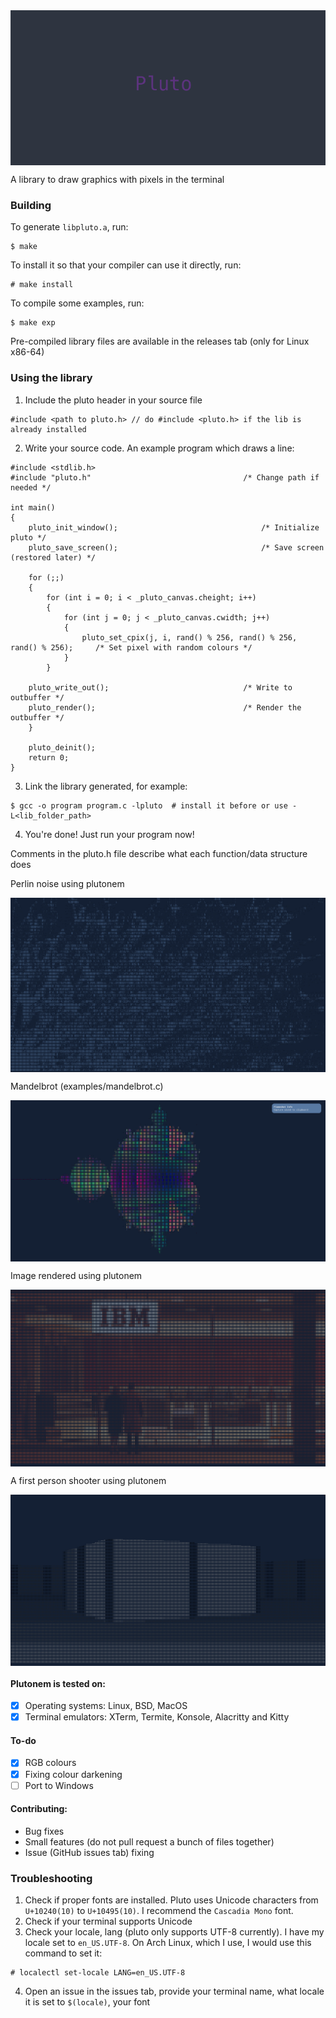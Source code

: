 <img src="screenshots/pluto.png" align="center">

<p> A library to draw graphics with pixels in the terminal </p>

### Building
To generate `libpluto.a`, run:
```
$ make
```
To install it so that your compiler can use it directly, run:
```
# make install
```
To compile some examples, run:
```
$ make exp
```
Pre-compiled library files are available in the releases tab (only for Linux x86-64)

### Using the library

1. Include the pluto header in your source file
```
#include <path to pluto.h> // do #include <pluto.h> if the lib is already installed
```

2. Write your source code. An example program which draws a line:
```
#include <stdlib.h>
#include "pluto.h"									/* Change path if needed */

int main()
{
    pluto_init_window();								/* Initialize pluto */
    pluto_save_screen();								/* Save screen (restored later) */

    for (;;)
    {
    	for (int i = 0; i < _pluto_canvas.cheight; i++)
    	{
	    	for (int j = 0; j < _pluto_canvas.cwidth; j++)
	    	{
	    		pluto_set_cpix(j, i, rand() % 256, rand() % 256, rand() % 256);		/* Set pixel with random colours */
	    	}
    	}

	pluto_write_out();								/* Write to outbuffer */
	pluto_render();									/* Render the outbuffer */
    }

    pluto_deinit();
    return 0;
}
```

3. Link the library generated, for example:
```
$ gcc -o program program.c -lpluto  # install it before or use -L<lib_folder_path>
```

4. You're done! Just run your program now!

Comments in the pluto.h file describe what each function/data structure does

<p>Perlin noise using plutonem</p>
<img src="screenshots/perlin_noise.png" align="center">
<br>
<p>Mandelbrot (examples/mandelbrot.c)</p>
<img src="screenshots/mandelbrot.png" align="center">
<br>
<p>Image rendered using plutonem</p>
<img src="screenshots/image_viewer.png" align="center">
<br>
<p>A first person shooter using plutonem</p>
<img src="screenshots/fps.png" align="center">

#### Plutonem is tested on:
- [x] Operating systems: Linux, BSD, MacOS
- [x] Terminal emulators: XTerm, Termite, Konsole, Alacritty and Kitty

#### To-do
- [x] RGB colours
- [x] Fixing colour darkening
- [ ] Port to Windows

#### Contributing:
- Bug fixes
- Small features (do not pull request a bunch of files together)
- Issue (GitHub issues tab) fixing

### Troubleshooting

1. Check if proper fonts are installed. Pluto uses Unicode characters from `U+10240(10)` to `U+10495(10)`. I recommend the `Cascadia Mono` font.
2. Check if your terminal supports Unicode
3. Check your locale, lang (pluto only supports UTF-8 currently). I have my locale set to `en_US.UTF-8`. On Arch Linux, which I use, I would use this command to set it:
```
# localectl set-locale LANG=en_US.UTF-8
```
4. Open an issue in the issues tab, provide your terminal name, what locale it is set to `$(locale)`, your font
